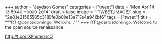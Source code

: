 
+++
author = "Jaydson Gomes"
categories = ["tweet"]
date = "Mon Apr 14 13:59:40 +0000 2014"
draft = false
image = "{TWEET_IMAGE}"
slug = "2e83e31565585c3180fe0b00e13e717e4a946bf6"
tags = ["tweet"]
title = """RT @carlosdomingo: Welcom..."""
+++
RT @carlosdomingo: Welcome to the open source renaissance

http://t.co/rXPmmsxrdO

